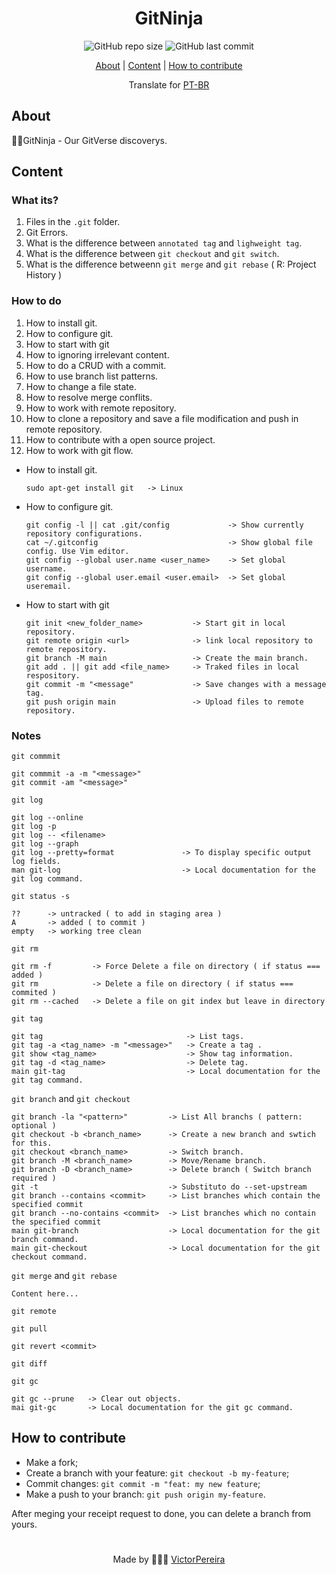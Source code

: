 <h1 align = "center">GitNinja</h1>

<div align="center">  
   <img alt="GitHub repo size" src="https://img.shields.io/github/repo-size/victorpereiira/GitNinja">
   <img alt="GitHub last commit" src="https://img.shields.io/github/last-commit/victorpereiira/GitNinja">
</div>


<p align = "center">
    <a href="#about">About</a>   |
    <a href="#content">Content</a>   |
    <a href="#how-to-contribute">How to contribute</a>   
</p>

<!-- <p align = "center"><img height = '400' src = "https://user-images.githubusercontent.com/64560823/127571876-967811e4-8686-45b2-8140-f35f76dbc58e.gif")
><p>   -->

<div align="center">
    Translate for 
    <a href="./github/readme_pt-br.md">PT-BR</a> 
</div>


## About
🐱‍👤GitNinja - Our GitVerse discoverys.


## Content

### What its?

1. Files in the `.git` folder.
2. Git Errors.
3. What is the difference between `annotated tag` and `lighweight tag`.
4. What is the difference between `git checkout` and `git switch`.
5. What is the difference betweenn `git merge` and `git rebase` ( R: Project History )

### How to do

1. How to install git.
2. How to configure git.
3. How to start with git
4. How to ignoring irrelevant content.
5. How to do a CRUD with a commit.
6. How to use branch list patterns.
7. How to change a file state.
8. How to resolve merge conflits.
9. How to work with remote repository.
10. How to clone a repository and save a file modification and push in remote repository.
11. How to contribute with a open source project.
12. How to work with git flow.

- How to install git.
    
    ```docker
    sudo apt-get install git   -> Linux
    ```
    

- How to configure git.
    
    ```docker
    git config -l || cat .git/config             -> Show currently repository configurations.
    cat ~/.gitconfig                             -> Show global file config. Use Vim editor.
    git config --global user.name <user_name>    -> Set global username.
    git config --global user.email <user.email>  -> Set global useremail.
    ```
    

- How to start with git
    
    ```docker
    git init <new_folder_name>           -> Start git in local repository.
    git remote origin <url>              -> link local repository to remote repository.
    git branch -M main                   -> Create the main branch.
    git add . || git add <file_name>     -> Traked files in local respository.
    git commit -m "<message"             -> Save changes with a message tag.
    git push origin main                 -> Upload files to remote repository.
    ```
    

### Notes

`git commmit`

```
git commmit -a -m "<message>"
git commit -am "<message>"
```

`git log`

```
git log --online
git log -p
git log -- <filename>
git log --graph
git log --pretty=format               -> To display specific output log fields.
man git-log                           -> Local documentation for the git log command.
```

`git status -s`

```
??      -> untracked ( to add in staging area )
A       -> added ( to commit )
empty   -> working tree clean
```

 

`git rm`

```
git rm -f         -> Force Delete a file on directory ( if status === added )
git rm            -> Delete a file on directory ( if status === commited )
git rm --cached   -> Delete a file on git index but leave in directory
```

`git tag`

```
git tag                                -> List tags.
git tag -a <tag_name> -m "<message>"   -> Create a tag .
git show <tag_name>                    -> Show tag information.
git tag -d <tag_name>                  -> Delete tag.
main git-tag                           -> Local documentation for the git tag command.
```

`git branch` and `git checkout`

```
git branch -la "<pattern>"         -> List All branchs ( pattern: optional )
git checkout -b <branch_name>      -> Create a new branch and swtich for this.
git checkout <branch_name>         -> Switch branch.
git branch -M <branch_name>        -> Move/Rename branch.
git branch -D <branch_name>        -> Delete branch ( Switch branch required )
git -t                             -> Substituto do --set-upstream
git branch --contains <commit>     -> List branches which contain the specified commit
git branch --no-contains <commit>  -> List branches which no contain the specified commit
main git-branch                    -> Local documentation for the git branch command.
main git-checkout                  -> Local documentation for the git checkout command.
```

`git merge` and `git rebase`

```
Content here...
```

`git remote`  

`git pull`

`git revert <commit>`

`git diff`

`git gc`

```
git gc --prune   -> Clear out objects.
mai git-gc       -> Local documentation for the git gc command.
```
## How to contribute
- Make a fork;
- Create a branch with your feature: `git checkout -b my-feature`;
- Commit changes: `git commit -m "feat: my new feature`;
- Make a push to your branch: `git push origin my-feature`.
  
<p>After meging your receipt request to done, you can delete a branch from yours.</p>

#
<p align = "center">
    Made by 👨🏾‍💻 
    <a href="https://github.com/VictorPereiira">VictorPereira</a>
</p>


